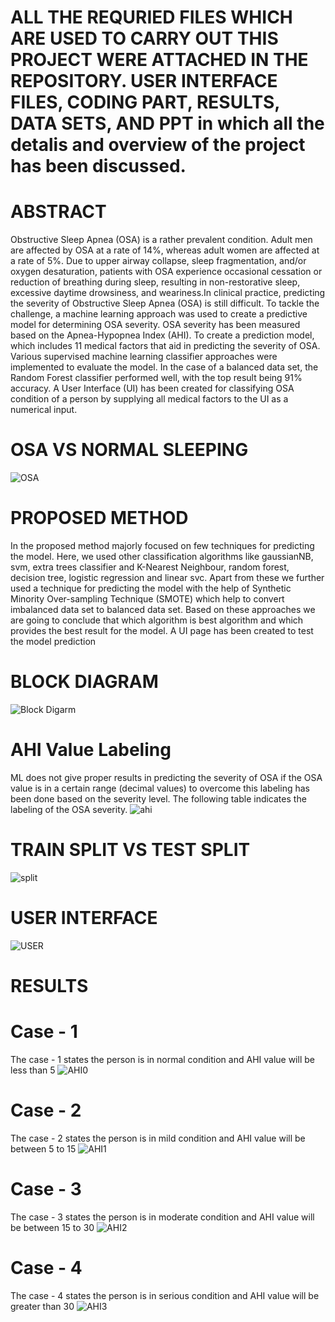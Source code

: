 # ALL THE REQURIED FILES WHICH ARE USED TO CARRY OUT THIS PROJECT WERE ATTACHED IN THE REPOSITORY. USER INTERFACE FILES, CODING PART, RESULTS, DATA SETS, AND PPT in which all the detalis and overview of the project has been discussed.
# ABSTRACT
Obstructive Sleep Apnea (OSA) is a rather prevalent condition. Adult men are affected by
OSA at a rate of 14%, whereas adult women are affected at a rate of 5%. Due to upper airway
collapse, sleep fragmentation, and/or oxygen desaturation, patients with OSA experience occasional
cessation or reduction of breathing during sleep, resulting in non-restorative sleep, excessive daytime
drowsiness, and weariness.In clinical practice, predicting the severity of Obstructive Sleep Apnea (OSA) is still difficult. To tackle the challenge, a machine learning approach was used to create a predictive model for
determining OSA severity. OSA severity has been measured based on the Apnea-Hypopnea Index
(AHI). To create a prediction model, which includes 11 medical factors that aid in predicting the severity of OSA. Various
supervised machine learning classifier approaches were implemented to evaluate the model. In the
case of a balanced data set, the Random Forest classifier performed well, with the top result being
91% accuracy. A User Interface (UI) has been created for classifying OSA condition of a person by
supplying all medical factors to the UI as a numerical input.
 # OSA VS NORMAL SLEEPING
 ![OSA](https://user-images.githubusercontent.com/92075957/174732667-f001a2dc-837e-4a48-90ff-f4921fb8d039.jpg)

# PROPOSED METHOD
In the proposed method majorly focused on few techniques for predicting the model. Here,
we used other classification algorithms like gaussianNB, svm, extra trees classifier and K-Nearest
Neighbour, random forest, decision tree, logistic regression and linear svc. Apart from these we
further used a technique for predicting the model with the help of Synthetic Minority Over-sampling
Technique (SMOTE) which help to convert imbalanced data set to balanced data set. Based on these
approaches we are going to conclude that which algorithm is best algorithm and which provides the
best result for the model. A UI page has been created to test the model prediction
# BLOCK DIAGRAM
![Block Digarm](https://user-images.githubusercontent.com/92075957/174733034-24227b8a-dce5-490d-a6b4-a2b01ae87cab.PNG)
# AHI Value Labeling
ML does not give proper results in predicting the severity of OSA if the OSA value is in a
certain range (decimal values) to overcome this labeling has been done based on the severity level. The following table indicates the labeling of the OSA severity.
![ahi](https://user-images.githubusercontent.com/92075957/174733492-2c15c7d6-f529-4a78-8242-216702bf9ce9.PNG)
# TRAIN SPLIT VS TEST SPLIT
![split](https://user-images.githubusercontent.com/92075957/174733616-a5f140ff-7ec2-4124-b9b0-a6be6b04268a.PNG)
# USER INTERFACE
![USER](https://user-images.githubusercontent.com/92075957/174736397-24991d34-1536-41e1-8bd5-90becd7290b6.png)
# RESULTS
# Case - 1 
The case - 1 states the person is in normal condition and AHI value will be less than 5
![AHI0](https://user-images.githubusercontent.com/92075957/174736507-c9c72a5b-35ea-463c-9df0-d197e96051c2.png)
# Case - 2
The case - 2 states the person is in mild condition and AHI value will be between 5 to 15
![AHI1](https://user-images.githubusercontent.com/92075957/174736550-9b324238-2aaa-46cc-aac9-0986b2a5099f.png)
#  Case - 3
The case - 3 states the person is in moderate condition and AHI value will be between 15 to 30
![AHI2](https://user-images.githubusercontent.com/92075957/174736614-222a5765-3ef1-4064-86fd-888d571c0501.png)
# Case - 4
The case - 4 states the person is in serious condition and AHI value will be greater than 30
![AHI3](https://user-images.githubusercontent.com/92075957/174736654-0197f5a1-21e7-4b17-abb1-b8a4b339855a.png)


